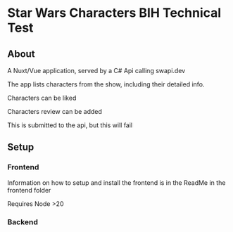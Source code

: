 # Star Wars Characters BIH Technical Test

## About

A Nuxt/Vue application, served by a C# Api calling swapi.dev

The app lists characters from the show, including their detailed info.

Characters can be liked

Characters review can be added

This is submitted to the api, but this will fail


## Setup

### Frontend

Information on how to setup and install the frontend is in the ReadMe in the frontend folder

Requires Node >20

### Backend

